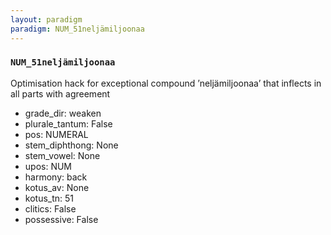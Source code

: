 ```yaml
---
layout: paradigm
paradigm: NUM_51neljämiljoonaa
---
```

### ` NUM_51neljämiljoonaa `

Optimisation hack for exceptional compound ’neljämiljoonaa’ that inflects in all parts with agreement
* grade_dir: weaken
* plurale_tantum: False
* pos: NUMERAL
* stem_diphthong: None
* stem_vowel: None
* upos: NUM
* harmony: back
* kotus_av: None
* kotus_tn: 51
* clitics: False
* possessive: False
